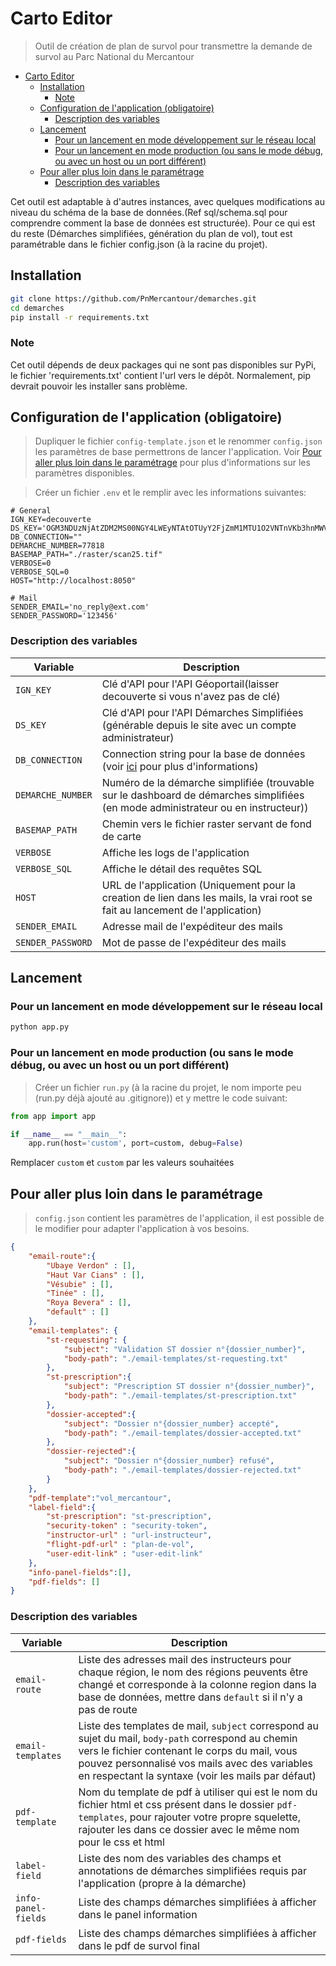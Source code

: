 # Carto Editor

> Outil de création de plan de survol pour transmettre la demande de survol au Parc National du Mercantour

- [Carto Editor](#carto-editor)
  - [Installation](#installation)
    - [Note](#note)
  - [Configuration de l'application (obligatoire)](#configuration-de-lapplication-obligatoire)
    - [Description des variables](#description-des-variables)
  - [Lancement](#lancement)
    - [Pour un lancement en mode développement sur le réseau local](#pour-un-lancement-en-mode-développement-sur-le-réseau-local)
    - [Pour un lancement en mode production (ou sans le mode débug, ou avec un host ou un port différent)](#pour-un-lancement-en-mode-production-ou-sans-le-mode-débug-ou-avec-un-host-ou-un-port-différent)
  - [Pour aller plus loin dans le paramétrage](#pour-aller-plus-loin-dans-le-paramétrage)
    - [Description des variables](#description-des-variables-1)


Cet outil est adaptable à d'autres instances, avec quelques modifications au niveau du schéma de la base de données.(Ref sql/schema.sql pour comprendre comment la base de données est structurée). Pour ce qui est du reste (Démarches simplifiées, génération  du plan de vol), tout est paramétrable dans le fichier config.json (à la racine du projet).

## Installation

```sh
git clone https://github.com/PnMercantour/demarches.git
cd demarches
pip install -r requirements.txt
```

### Note 
Cet outil dépends de deux packages qui ne sont pas disponibles sur PyPi, le fichier 'requirements.txt' contient l'url vers le dépôt. Normalement, pip devrait pouvoir les installer sans problème.


## Configuration de l'application (obligatoire)

> Dupliquer le fichier `config-template.json` et le renommer `config.json` les paramètres de base permettrons de lancer l'application. Voir [Pour aller plus loin dans le paramétrage](#pour-aller-plus-loin-dans-le-paramétrage) pour plus d'informations sur les paramètres disponibles.


> Créer un fichier `.env` et le remplir avec les informations suivantes:

```plain
# General
IGN_KEY=decouverte
DS_KEY='OGM3NDUzNjAtZDM2MS00NGY4LWEyNTAtOTUyY2FjZmM1MTU1O2VNTnVKb3hnMWVCQXRtSENNdlVIRXJ4Yw=='
DB_CONNECTION=""
DEMARCHE_NUMBER=77818
BASEMAP_PATH="./raster/scan25.tif"
VERBOSE=0
VERBOSE_SQL=0
HOST="http://localhost:8050"

# Mail
SENDER_EMAIL='no_reply@ext.com'
SENDER_PASSWORD='123456'
```

### Description des variables

| Variable          | Description                                                                                                                                        |
| ----------------- | -------------------------------------------------------------------------------------------------------------------------------------------------- |
| `IGN_KEY`         | Clé d'API pour l'API Géoportail(laisser decouverte si vous n'avez pas de clé)                                                                      |
| `DS_KEY`          | Clé d'API pour l'API Démarches Simplifiées (générable depuis le site avec un compte administrateur)                                                |
| `DB_CONNECTION`   | Connection string pour la base de données (voir [ici](https://docs.sqlalchemy.org/en/13/core/engines.html#database-urls) pour plus d'informations) |
| `DEMARCHE_NUMBER` | Numéro de la démarche simplifiée (trouvable sur le dashboard de démarches simplifiées (en mode administrateur ou en instructeur))                  |
| `BASEMAP_PATH`    | Chemin vers le fichier raster servant de fond de carte                                                                                             |
| `VERBOSE`         | Affiche les logs de l'application                                                                                                                  |
| `VERBOSE_SQL`     | Affiche le détail des requêtes SQL                                                                                                                 |
| `HOST`            | URL de l'application (Uniquement pour la creation de lien dans les mails, la vrai root se fait au lancement de l'application)                      |
| `SENDER_EMAIL`    | Adresse mail de l'expéditeur des mails                                                                                                             |
| `SENDER_PASSWORD` | Mot de passe de l'expéditeur des mails                                                                                                             |


## Lancement

### Pour un lancement en mode développement sur le réseau local

```sh
python app.py
```

### Pour un lancement en mode production (ou sans le mode débug, ou avec un host ou un port différent)

> Créer un fichier `run.py` (à la racine du projet, le nom importe peu (run.py déjà ajouté au .gitignore)) et y mettre le code suivant:

```python
from app import app

if __name__ == "__main__":
    app.run(host='custom', port=custom, debug=False)
```

Remplacer `custom` et `custom` par les valeurs souhaitées


## Pour aller plus loin dans le paramétrage

> `config.json` contient les paramètres de l'application, il est possible de le modifier pour adapter l'application à vos besoins.

```json
{
    "email-route":{
        "Ubaye Verdon" : [],
        "Haut Var Cians" : [],
        "Vésubie" : [],
        "Tinée" : [],
        "Roya Bevera" : [],
        "default" : []
    },    
    "email-templates": {
        "st-requesting": {
            "subject": "Validation ST dossier n°{dossier_number}",
            "body-path": "./email-templates/st-requesting.txt"
        },
        "st-prescription":{
            "subject": "Prescription ST dossier n°{dossier_number}",
            "body-path": "./email-templates/st-prescription.txt"
        },
        "dossier-accepted":{
            "subject": "Dossier n°{dossier_number} accepté",
            "body-path": "./email-templates/dossier-accepted.txt"
        },
        "dossier-rejected":{
            "subject": "Dossier n°{dossier_number} refusé",
            "body-path": "./email-templates/dossier-rejected.txt"
        }
    },
    "pdf-template":"vol_mercantour",
    "label-field":{
        "st-prescription": "st-prescription",
        "security-token" : "security-token",
        "instructor-url" : "url-instructeur",
        "flight-pdf-url" : "plan-de-vol",
        "user-edit-link" : "user-edit-link"
    },
    "info-panel-fields":[],
    "pdf-fields": []
}
```

### Description des variables

| Variable            | Description                                                                                                                                                                                                                                                 |
| ------------------- | ----------------------------------------------------------------------------------------------------------------------------------------------------------------------------------------------------------------------------------------------------------- |
| `email-route`       | Liste des adresses mail des instructeurs pour chaque région, le nom des régions peuvents être changé et corresponde à la colonne region dans la base de données, mettre dans `default` si il n'y a pas de route                                             |
| `email-templates`   | Liste des templates de mail, `subject` correspond au sujet du mail, `body-path` correspond au chemin vers le fichier contenant le corps du mail, vous pouvez personnalisé vos mails avec des variables en respectant la syntaxe (voir les mails par défaut) |
| `pdf-template`      | Nom du template de pdf à utiliser qui est le nom du fichier html et css présent dans le dossier `pdf-templates`, pour rajouter votre propre squelette, rajouter les dans ce dossier avec le même nom pour le css et html                                    |
| `label-field`       | Liste des nom des variables des champs et annotations de démarches simplifiées requis par l'application (propre à la démarche)                                                                                                                              |
| `info-panel-fields` | Liste des champs démarches simplifiées à afficher dans le panel information                                                                                                                                                                                 |
| `pdf-fields`        | Liste des champs démarches simplifiées à afficher dans le pdf de survol final                                                                                                                                                                               |


